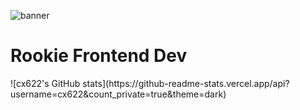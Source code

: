 ![banner](https://media.discordapp.net/attachments/649001574131171352/1022996025474043954/IMG20220923181955.jpg?width=1360&height=612)
<h1>Rookie Frontend Dev</h1>
![cx622's GitHub stats](https://github-readme-stats.vercel.app/api?username=cx622&count_private=true&theme=dark)
